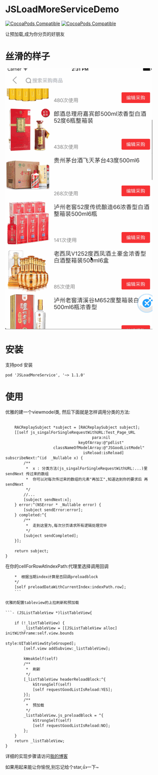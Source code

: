 # JSLoadMoreServiceDemo
[![CocoaPods Compatible](https://img.shields.io/badge/pod-1.0.0-red.svg)](https://github.com/josin22/JSLoadMoreService)
[![CocoaPods Compatible](https://img.shields.io/badge/build-passing-green.svg)](https://github.com/josin22/JSLoadMoreService)

让预加载,成为你分页的好朋友

# 丝滑的样子
![images](https://raw.githubusercontent.com/Josin22/image_source/master/yun_pdlist_preload.gif)

# 安装
支持pod 安装

	pod 'JSLoadMoreService', '~> 1.1.0'
  
# 使用
优雅的建一个viewmodel类,
然后下面就是怎样调用分类的方法:
```- (RACSignal *)siganlForJokeDataIsReload:(BOOL)isReload{
    
    RACReplaySubject *subject = [RACReplaySubject subject];
    [[self js_singalForSingleRequestWithURL:Test_Page_URL
                                      para:nil
                                keyOfArray:@"pdlist"
                     classNameOfModelArray:@"JSGoodListModel"
                                  isReload:isReload] subscribeNext:^(id  _Nullable x) {
        /**
         *  x : 分类方法(js_singalForSingleRequestWithURL:...)里 sendNext 传过来的数组
         *  你可以对每次传过来的数组的元素"再加工",知道达到你的要求后 再 sendNext
         */
        //...
        [subject sendNext:x];
    } error:^(NSError * _Nullable error) {
        [subject sendError:error];
    } completed:^{
        /**
         *  走到这里为,每次分页请求所有逻辑处理完毕
         */
        [subject sendCompleted];
    }];
    
    return subject;
}
```
在你的cellForRowAtIndexPath:代理里选择调用回调
```**
    *  根据当期index计算是否回调preloadblock
    */
    [self preloadDataWithCurrentIndex:indexPath.row];
    ```

优雅的配置tableview的上拉刷新和预加载

```- (JSListTableView *)listTableView{
    
    if (!_listTableView) {
        _listTableView = [[JSListTableView alloc] initWithFrame:self.view.bounds
                                                          style:UITableViewStyleGrouped];
        [self.view addSubview:_listTableView];
        
        kWeakSelf(self)
        /**
         *  刷新
         */
        [_listTableView headerReloadBlock:^{
            kStrongSelf(self)
            [self requestGoodListIsReload:YES];
        }];
        /**
         *  预加载
         */
        _listTableView.js_preloadBlock = ^{
            kStrongSelf(self)
            [self requestGoodListIsReload:NO];
        };
    }
    return _listTableView;
}
```

详细的实现步骤请访问[我的博客](http://qiaotongxin.cc/2017/08/06/20170807/)

如果用起来能让你愉悦,别忘记给个star,👍一下~
